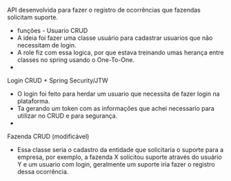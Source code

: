 API desenvolvida para fazer o registro de ocorrências que fazendas solicitam suporte.

- funções -
Usuario CRUD
- A ideia foi fazer uma classe usuário para cadastrar usuarios que não necessitam de login.
- A role fiz com essa logica, por que estava treinando umas herança entre classes no spring usando o One-To-One.
- 
Login CRUD + Spring Security/JTW
- O login foi feito para herdar um usuario que necessita de fazer login na plataforma.
- Ta gerando um token com as informações que achei necessario para utilizar no CRUD e para segurança.
- 
Fazenda CRUD (modificável)
- Essa classe seria o cadastro da entidade que solicitaria o suporte para a empresa, por exemplo, a fazenda X solicitou suporte através do usuário Y e um usuario com login, geralmente um suporte iria fazer o registro dessa ocorrência.

